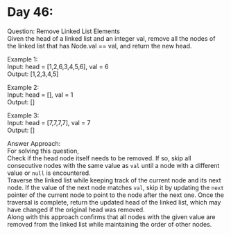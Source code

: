 # Day 46:
Question: Remove Linked List Elements<br/>
Given the head of a linked list and an integer val, remove all the nodes of the linked list that has Node.val == val, and return the new head.
<br/>
 
Example 1:<br/>
Input: head = [1,2,6,3,4,5,6], val = 6<br/>
Output: [1,2,3,4,5]<br/>

Example 2:<br/>
Input: head = [], val = 1<br/>
Output: []<br/>

Example 3:<br/>
Input: head = [7,7,7,7], val = 7<br/>
Output: []<br/>


Answer Approach:<br/>
For solving this question,<br/>
Check if the head node itself needs to be removed. If so, skip all consecutive nodes with the same value as `val` until a node with a different value or `null` is encountered.<br/>
Traverse the linked list while keeping track of the current node and its next node. If the value of the next node matches `val`, skip it by updating the `next` pointer of the current node to point to the node after the next one.
Once the traversal is complete, return the updated head of the linked list, which may have changed if the original head was removed.<br/>
Along with this approach confirms that all nodes with the given value are removed from the linked list while maintaining the order of other nodes.

